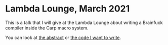 # Lambda Lounge, March 2021

This is a talk that I will give at the Lambda Lounge about writing a Brainfuck
compiler inside the Carp macro system.

You can look at [the abstract](./abstract.md) or [the code I want to
write](./compfuck.carp).
